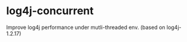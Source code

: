 log4j-concurrent
================

Improve log4j performance under mutli-threaded env. (based on log4j-1.2.17)